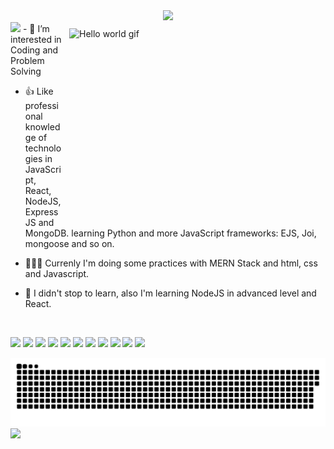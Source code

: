 <div align="center">
 <img src="https://readme-typing-svg.herokuapp.com/?lines=👋+Hi,+I’m+Abdujalol,;Andy+for+sure+:)&color=cyan&center=true" />
</div>
<!-- <img align="center" src="https://pbs.twimg.com/profile_banners/1951820972/1611850287/1080x360" /> -->
<img  src="https://img.shields.io/youtube/channel/subscribers/UCBI6_Pnm_tBbcRiRGjXLl3w?label=SUBSCRIBERS&logo=Youtube&style=for-the-badge"/>
<img style="margin:10px" align="right" alt="Hello world gif" src="https://www.web24zone.com/wp-content/uploads/2022/10/46207-programmer-1.gif" height="300" width="400" />
- 👀 I’m interested in Coding and Problem Solving

- 👍 Like professional knowledge of technologies in JavaScript, React, NodeJS, ExpressJS and MongoDB. learning  Python and more JavaScript frameworks: EJS, Joi, mongoose and so on.

- 👨🏻‍💻 Currenly I'm doing some practices with MERN Stack and  html, css and Javascript.

- 🌱 I didn't stop to learn, also I'm learning NodeJS in advanced level and React.


 <br  />

 <img src="https://media.giphy.com/media/IdyAQJVN2kVPNUrojM/giphy.gif" width="50"> <img src="https://media.giphy.com/media/XAxylRMCdpbEWUAvr8/giphy.gif" width="50"/> 
 <img src="https://media.giphy.com/media/fsEaZldNC8A1PJ3mwp/giphy.gif" width="50"> <img src="https://media.giphy.com/media/ln7z2eWriiQAllfVcn/giphy.gif" width="50" /> 
 <img src="https://cdn.worldvectorlogo.com/logos/typescript.svg" width="50"> <img src="https://media.giphy.com/media/eNAsjO55tPbgaor7ma/giphy.gif" width="50"/>
 <img src="https://cdn.icon-icons.com/icons2/2415/PNG/512/redux_original_logo_icon_146365.png" width="50"> <img src="https://media.giphy.com/media/kdFc8fubgS31b8DsVu/giphy.gif" width="50"/>
 <img src="https://media.giphy.com/media/Ri2TUcKlaOcaDBxFpY/giphy.gif" width="50"> <img src="https://cdn.icon-icons.com/icons2/2415/PNG/512/mongodb_original_wordmark_logo_icon_146425.png" width="50"/>
 <img src="https://media.giphy.com/media/LMt9638dO8dftAjtco/giphy.gif" width="50"/>
 <br /> 
 
<picture>
  <source media="(prefers-color-scheme: dark)" srcset="https://raw.githubusercontent.com/AbdujalolAndy/AbdujalolAndy/output/github-contribution-grid-snake-dark.svg">
  <source media="(prefers-color-scheme: light)" srcset="https://raw.githubusercontent.com/AbdujalolAndy/AbdujalolAndy/output/github-contribution-grid-snake.svg">
  <img alt="github contribution grid snake animation" src="https://raw.githubusercontent.com/AbdujalolAndy/AbdujalolAndy/output/github-contribution-grid-snake.svg">
</picture>
<br/>
<img src='https://github-readme-stats.vercel.app/api?username=AbdujalolAndy&show_icons=true&theme=radical'/>
<!---
AbdujalolAndy/AbdujalolAndy is a ✨ special ✨ repository because its `README.md` (this file) appears on your GitHub profile.
You can click the Preview link to take a look at your changes.
--->
